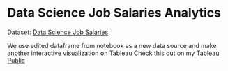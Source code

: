# Data Science Job Salaries Analytics

Dataset: [Data Science Job Salaries](https://www.kaggle.com/datasets/ruchi798/data-science-job-salaries)

We use edited dataframe from notebook as a new data source and make another interactive visualization on Tableau
Check this out on my [Tableau Public](https://public.tableau.com/app/profile/prayoga.triady/viz/DSSalaryAnalytics/Dashboard1?publish=yes)
